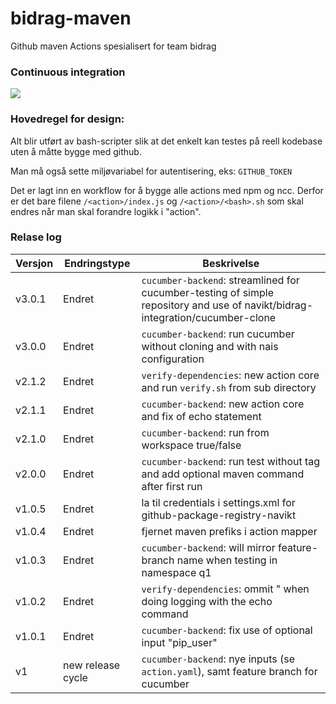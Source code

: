 # bidrag-maven
Github maven Actions spesialisert for team bidrag

### Continuous integration
![](https://github.com/navikt/bidrag-maven/workflows/build%20actions/badge.svg)

### Hovedregel for design:
Alt blir utført av bash-scripter slik at det enkelt kan testes på reell kodebase uten å måtte bygge med github.

Man må også sette miljøvariabel for autentisering, eks: `GITHUB_TOKEN`

Det er lagt inn en workflow for å bygge alle actions med npm og ncc. Derfor er det bare filene `/<action>/index.js` og `/<action>/<bash>.sh` som skal
endres når man skal forandre logikk i "action".

### Relase log

Versjon | Endringstype      | Beskrivelse
--------|-------------------|------------
v3.0.1  | Endret            | `cucumber-backend`: streamlined for cucumber-testing of simple repository and use of navikt/bidrag-integration/cucumber-clone
v3.0.0  | Endret            | `cucumber-backend`: run cucumber without cloning and with nais configuration 
v2.1.2  | Endret            | `verify-dependencies`: new action core and run `verify.sh` from sub directory
v2.1.1  | Endret            | `cucumber-backend`: new action core and fix of echo statement
v2.1.0  | Endret            | `cucumber-backend`: run from workspace true/false
v2.0.0  | Endret            | `cucumber-backend`: run test without tag and add optional maven command after first run
v1.0.5  | Endret            | la til credentials i settings.xml for github-package-registry-navikt
v1.0.4  | Endret            | fjernet maven prefiks i action mapper
v1.0.3  | Endret            | `cucumber-backend`: will mirror feature-branch name when testing in namespace q1
v1.0.2  | Endret            | `verify-dependencies`: ommit " when doing logging with the echo command
v1.0.1  | Endret            | `cucumber-backend`: fix use of optional input "pip_user" 
v1      | new release cycle | `cucumber-backend`: nye inputs (se `action.yaml`), samt feature branch for cucumber 

